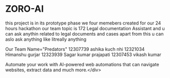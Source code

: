 # ZORO-AI
this project is in its prototype phase 
we four memebers created for our 24 hours hackathon
our team topic is 172 Legal documentation Assistant 
and u can ask anythin related to legal documents and cases 
apart from this u can aslo ask anything like litreally anything 


Our Team Name="Predators"
12307739 ashika kuch nhi 
12321034 Himanshu gurjar
12323939 Sagar kumar prajapati
12307453 vikash kumar 







Automate your work with AI-powered web automations that can navigate websites, extract data and much more.&lt;/div>             
